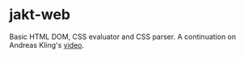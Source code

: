 # jakt-web

Basic HTML DOM, CSS evaluator and CSS parser. A continuation on Andreas Kling's [video](https://www.youtube.com/watch?v=hQwN_KsDXCY).